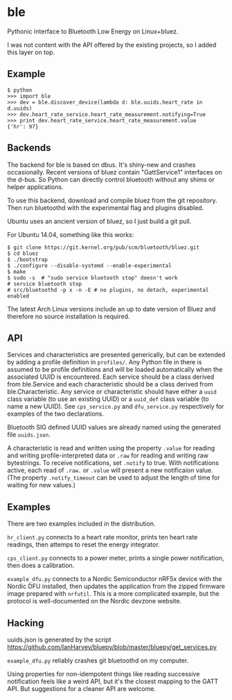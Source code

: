 ble
===

Pythonic interface to Bluetooth Low Energy on Linux+bluez.

I was not content with the API offered by the existing projects, so I
added this layer on top.

Example
-------

```
$ python
>>> import ble
>>> dev = ble.discover_device(lambda d: ble.uuids.heart_rate in d.uuids)
>>> dev.heart_rate_service.heart_rate_measurement.notifying=True
>>> print dev.heart_rate_service.heart_rate_measurement.value
{'hr': 97}
```

Backends
--------

The backend for ble is based on dbus.  It's  shiny-new and crashes
occasionally. Recent versions of bluez contain "GattService1"
interfaces on the d-bus. So Python can directly control bluetooth
without any shims or helper applications.

To use this backend, download and compile bluez from the git repository.
Then run bluetoothd with the experimental flag and plugins disabled.

Ubuntu uses an ancient version of bluez, so I just build a git
pull.

For Ubuntu 14.04, something like this works:

```
$ git clone https://git.kernel.org/pub/scm/bluetooth/bluez.git
$ cd bluez
$ ./bootstrap
$ ./configure --disable-systemd --enable-experimental
$ make
$ sudo -s  # "sudo service bluetooth stop" doesn't work
# service bluetooth stop 
# src/bluetoothd -p x -n -E # no plugins, no detach, experimental enabled
```

The latest Arch Linux versions include an up to date version of Bluez and
therefore no source installation is required.

API
---

Services and characteristics are presented generically, but can be
extended by adding a profile definition in `profiles/`. Any Python
file in there is assumed to be profile definitions and will be loaded
automatically when the associated UUID is encountered. Each service
should be a class derived from ble.Service and each characteristic
should be a class derived from ble.Characteristic. Any service or
characteristic should have either a `uuid` class variable (to use an
existing UUID) or a `uuid_def` class variable (to name a new
UUID). See `cps_service.py` and `dfu_service.py` respectively for
examples of the two declarations.

Bluetooth SIG defined UUID values are already named using the
generated file `uuids.json`.

A characteristic is read and written using the property `.value` for
reading and writing profile-interpreted data or `.raw` for reading and
writing raw bytestrings. To receive notifications, set `.notify` to
true.  With notifications active, each read of `.raw.` or `.value`
will present a new notificaion value. (The property `.notify_timeout`
can be used to adjust the length of time for waiting for new values.)

Examples
--------

There are two examples included in the distribution.

`hr_client.py` connects to a heart rate monitor, prints ten heart rate readings, then attemps to reset the energy integrator.

`cps_client.py` connects to a power meter, prints a single power
notification, then does a calibration.

`example_dfu.py` connects to a Nordic Semiconductor nRF5x device with
the Nordic DFU installed, then updates the application from the zipped
firmware image prepared with `nrfutil`. This is a more complicated
example, but the protocol is well-documented on the Nordic devzone
website.

Hacking
-------

uuids.json is generated by the script https://github.com/IanHarvey/bluepy/blob/master/bluepy/get_services.py

`example_dfu.py` reliably crashes git bluetoothd on my computer.

Using properties for non-idempotent things like reading successive
notification feels like a weird API, but it's the closest mapping to
the GATT API. But suggestions for a cleaner API are welcome.
